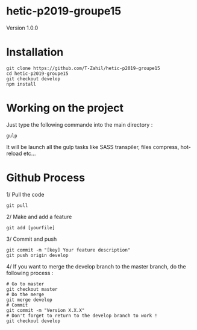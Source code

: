 # hetic-p2019-groupe15

Version 1.0.0

# Installation

```
git clone https://github.com/T-Zahil/hetic-p2019-groupe15
cd hetic-p2019-groupe15
git checkout develop
npm install
```

# Working on the project

Just type the following commande into the main directory : 
```
gulp
```
It will be launch all the gulp tasks like SASS transpiler, files compress, hot-reload etc...

# Github Process

1/ Pull the code
```
git pull
```

2/ Make and add a feature
```
git add [yourfile]
```

3/ Commit and push
```
git commit -m "[key] Your feature description"
git push origin develop
```

4/ If you want to merge the develop branch to the master branch, do the following process :
```
# Go to master
git checkout master
# Do the merge
git merge develop
# Commit
git commit -m "Version X.X.X"
# Don't forget to return to the develop branch to work !
git checkout develop
```
